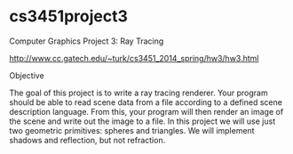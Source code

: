 # cs3451project3
Computer Graphics Project 3: Ray Tracing

http://www.cc.gatech.edu/~turk/cs3451_2014_spring/hw3/hw3.html

Objective

The goal of this project is to write a ray tracing renderer. Your program should be able to read scene data from a file according to a defined scene description language. From this, your program will then render an image of the scene and write out the image to a file. In this project we will use just two geometric primitives: spheres and triangles. We will implement shadows and reflection, but not refraction.

